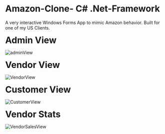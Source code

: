 # Amazon-Clone- C# .Net-Framework
A very interactive Windows Forms App to mimic Amazon behavior. Built for one of my US Clients.

<h1 style="margin-top:10px; margin-bottom:10px;"> Admin View </h1>

![adminView](https://user-images.githubusercontent.com/63782055/184447060-120a0869-48c6-466a-bae3-2e62a3e241ee.JPG)

<h1 style="margin-top:10px; margin-bottom:10px;"> Vendor View </h1>

![VendorView](https://user-images.githubusercontent.com/63782055/184447067-3c2057f5-187f-4ae0-8fbe-d2cf1f74b530.JPG)

<h1 style="margin-top:10px; margin-bottom:10px;"> Customer View </h1>

![CustomerView](https://user-images.githubusercontent.com/63782055/184447063-abb33de3-9738-439d-a7d6-e1265beabd94.JPG)

<h1 style="margin-top:10px; margin-bottom:10px;"> Vendor Stats </h1>

![VendorSalesView](https://user-images.githubusercontent.com/63782055/184447065-50741952-f83e-42c3-98bd-932c8e44a43e.JPG)
